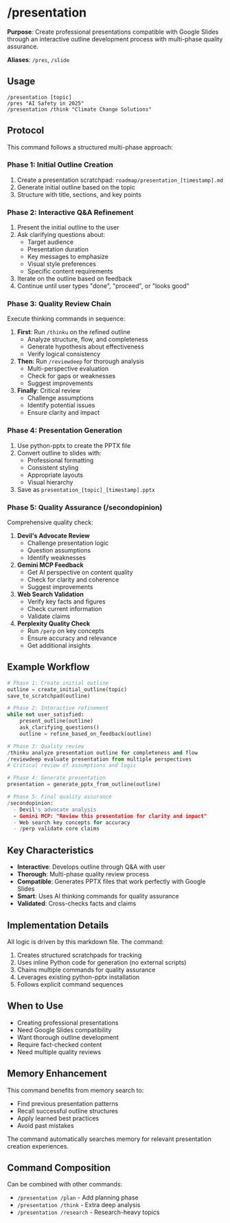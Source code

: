 # /presentation

**Purpose**: Create professional presentations compatible with Google Slides through an interactive outline development process with multi-phase quality assurance.

**Aliases**: `/pres`, `/slide`

## Usage

```
/presentation [topic]
/pres "AI Safety in 2025"
/presentation /think "Climate Change Solutions"
```

## Protocol

This command follows a structured multi-phase approach:

### Phase 1: Initial Outline Creation
1. Create a presentation scratchpad: `roadmap/presentation_[timestamp].md`
2. Generate initial outline based on the topic
3. Structure with title, sections, and key points

### Phase 2: Interactive Q&A Refinement
1. Present the initial outline to the user
2. Ask clarifying questions about:
   - Target audience
   - Presentation duration
   - Key messages to emphasize
   - Visual style preferences
   - Specific content requirements
3. Iterate on the outline based on feedback
4. Continue until user types "done", "proceed", or "looks good"

### Phase 3: Quality Review Chain
Execute thinking commands in sequence:
1. **First**: Run `/thinku` on the refined outline
   - Analyze structure, flow, and completeness
   - Generate hypothesis about effectiveness
   - Verify logical consistency
2. **Then**: Run `/reviewdeep` for thorough analysis
   - Multi-perspective evaluation
   - Check for gaps or weaknesses
   - Suggest improvements
3. **Finally**: Critical review
   - Challenge assumptions
   - Identify potential issues
   - Ensure clarity and impact

### Phase 4: Presentation Generation
1. Use python-pptx to create the PPTX file
2. Convert outline to slides with:
   - Professional formatting
   - Consistent styling
   - Appropriate layouts
   - Visual hierarchy
3. Save as `presentation_[topic]_[timestamp].pptx`

### Phase 5: Quality Assurance (/secondopinion)
Comprehensive quality check:
1. **Devil's Advocate Review**
   - Challenge presentation logic
   - Question assumptions
   - Identify weaknesses
2. **Gemini MCP Feedback**
   - Get AI perspective on content quality
   - Check for clarity and coherence
   - Suggest improvements
3. **Web Search Validation**
   - Verify key facts and figures
   - Check current information
   - Validate claims
4. **Perplexity Quality Check**
   - Run `/perp` on key concepts
   - Ensure accuracy and relevance
   - Get additional insights

## Example Workflow

```python
# Phase 1: Create initial outline
outline = create_initial_outline(topic)
save_to_scratchpad(outline)

# Phase 2: Interactive refinement
while not user_satisfied:
    present_outline(outline)
    ask_clarifying_questions()
    outline = refine_based_on_feedback(outline)

# Phase 3: Quality review
/thinku analyze presentation outline for completeness and flow
/reviewdeep evaluate presentation from multiple perspectives
# Critical review of assumptions and logic

# Phase 4: Generate presentation
presentation = generate_pptx_from_outline(outline)

# Phase 5: Final quality assurance
/secondopinion:
  - Devil's advocate analysis
  - Gemini MCP: "Review this presentation for clarity and impact"
  - Web search key concepts for accuracy
  - /perp validate core claims
```

## Key Characteristics

- **Interactive**: Develops outline through Q&A with user
- **Thorough**: Multi-phase quality review process
- **Compatible**: Generates PPTX files that work perfectly with Google Slides
- **Smart**: Uses AI thinking commands for quality assurance
- **Validated**: Cross-checks facts and claims

## Implementation Details

All logic is driven by this markdown file. The command:
1. Creates structured scratchpads for tracking
2. Uses inline Python code for generation (no external scripts)
3. Chains multiple commands for quality assurance
4. Leverages existing python-pptx installation
5. Follows explicit command sequences

## When to Use

- Creating professional presentations
- Need Google Slides compatibility
- Want thorough outline development
- Require fact-checked content
- Need multiple quality reviews

## Memory Enhancement

This command benefits from memory search to:
- Find previous presentation patterns
- Recall successful outline structures
- Apply learned best practices
- Avoid past mistakes

The command automatically searches memory for relevant presentation creation experiences.

## Command Composition

Can be combined with other commands:
- `/presentation /plan` - Add planning phase
- `/presentation /think` - Extra deep analysis
- `/presentation /research` - Research-heavy topics
